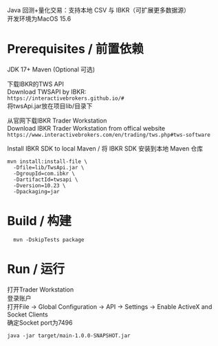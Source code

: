 Java 回测+量化交易：支持本地 CSV 与 IBKR（可扩展更多数据源）  
开发环境为MacOS 15.6  

# Prerequisites / 前置依赖
JDK 17+
Maven
(Optional 可选) 

下载IBKR的TWS API  
Download TWSAPI by IBKR:  
`https://interactivebrokers.github.io/#`  
将twsApi.jar放在项目lib/目录下  

从官网下载IBKR Trader Workstation  
Download IBKR Trader Workstation from offical website  
`https://www.interactivebrokers.com/en/trading/tws.php#tws-software`

Install IBKR SDK to local Maven / 将 IBKR SDK 安装到本地 Maven 仓库
```
mvn install:install-file \
  -Dfile=lib/TwsApi.jar \
  -DgroupId=com.ibkr \
  -DartifactId=twsapi \
  -Dversion=10.23 \
  -Dpackaging=jar
```

# Build / 构建
```
  mvn -DskipTests package  
```

# Run / 运行
打开Trader Workstation  
登录账户  
打开File -> Global Configuration -> API -> Settings -> Enable ActiveX and Socket Clients  
确定Socket port为7496  
  
```
java -jar target/main-1.0.0-SNAPSHOT.jar
```
